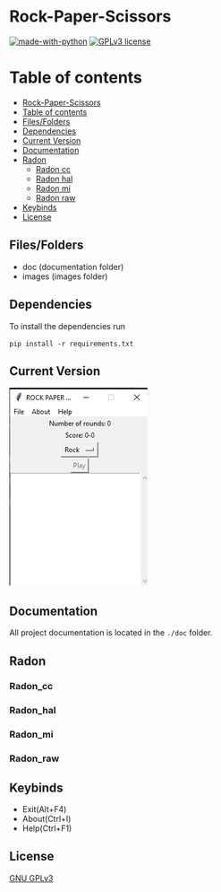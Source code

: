 # Rock-Paper-Scissors



[![made-with-python](https://img.shields.io/badge/Made%20with-Python-1f425f.svg)](https://www.python.org/) [![GPLv3 license](https://img.shields.io/badge/License-GPLv3-blue.svg)](http://perso.crans.org/besson/LICENSE.html) 

# Table of contents

<!--ts-->
  * [Rock-Paper-Scissors](#Rock-Paper-Scissors)
  * [Table of contents](#Table_of_contents)
  * [Files/Folders](#Files/Folders)
  * [Dependencies](#Dependencies)
  * [Current Version](#Current_Version)
  * [Documentation](#Documentation)
  * [Radon](#Radon)
    * [Radon cc](#Radon_cc)
    * [Radon hal](#Radon_hal)
    * [Radon mi](#Radon_mi)
    * [Radon raw](#Radon_raw)
  * [Keybinds](#Keybinds)
  * [License](#License)
<!--te-->


## Files/Folders
<ul>
  <li> doc (documentation folder) </li>
  <li> images (images folder) </li>
</ul>


## Dependencies

To install the dependencies run

```shell
pip install -r requirements.txt
```


## Current Version

<p><img src ="images/rockpaperscissors.png" title = "Rock Paper Scissors"/> </p>

## Documentation

All project documentation is located in the `./doc`  folder.

## Radon

### Radon_cc



### Radon_hal



### Radon_mi


### Radon_raw


## Keybinds

<ul>
  <li> Exit(Alt+F4) </li>
  <li> About(Ctrl+I) </li>
  <li> Help(Ctrl+F1) </li>
</ul>

## License
[GNU GPLv3](https://choosealicense.com/licenses/gpl-3.0/)